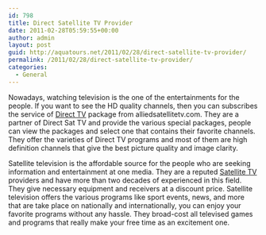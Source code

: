 ```yaml
---
id: 798
title: Direct Satellite TV Provider
date: 2011-02-28T05:59:55+00:00
author: admin
layout: post
guid: http://aquatours.net/2011/02/28/direct-satellite-tv-provider/
permalink: /2011/02/28/direct-satellite-tv-provider/
categories:
  - General
---
```

Nowadays, watching television is the one of the entertainments for the people. If you want to see the HD quality channels, then you can subscribes the service of [Direct TV](http://www.online-batonrouge.com) package from alliedsatellitetv.com. They are a partner of Direct Sat TV and provide the various special packages, people can view the packages and select one that contains their favorite channels. They offer the varieties of Direct TV programs and most of them are high definition channels that give the best picture quality and image clarity.

Satellite television is the affordable source for the people who are seeking information and entertainment at one media. They are a reputed [Satellite TV](http://expo-gauguin.net) providers and have more than two decades of experienced in this field. They give necessary equipment and receivers at a discount price. Satellite television offers the various programs like sport events, news, and more that are take place on nationally and internationally, you can enjoy your favorite programs without any hassle. They broad-cost all televised games and programs that really make your free time as an excitement one.